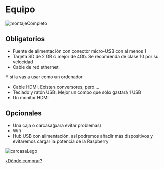 # Equipo

![montajeCompleto](./image/MontajeCompleto.jpg)

## Obligatorios

* Fuente de alimentación con conector micro-USB con al menos 1 
* Tarjeta SD de 2 GB  o mejor de 4Gb. Se recomienda de clase 10 por su velocidad
* Cable de red ethernet

Y si la vas a usar como un ordenador

* Cable HDMI. Existen conversores, pero ...
* Teclado y ratón USB. Mejor un combo que sólo gastará 1 USB
* Un monitor HDMI

## Opcionales

* Una caja o carcasa(para evitar problemas)
* Wifi
* Hub USB con alimentación, así podremos añadir más dispositivos y evitaremos cargar la potencia de la Raspberry

![carcasaLego](./carcasaLego.jpg)


[¿Dónde comprar?](./dondeyquecompar.md)